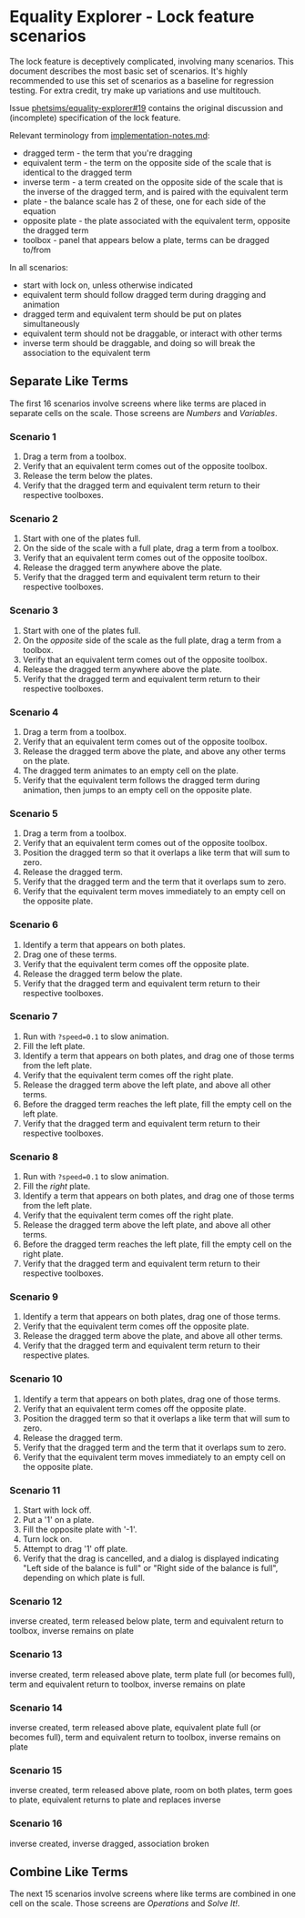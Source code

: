 # Equality Explorer - Lock feature scenarios

The lock feature is deceptively complicated, involving many scenarios.  This document describes the most basic set of scenarios.  It's highly recommended to use this set of scenarios as a baseline for regression testing.  For extra credit, try make up variations and use multitouch.  

Issue [phetsims/equality-explorer#19](https://github.com/phetsims/equality-explorer/issues/19) contains the original discussion and (incomplete) specification of the lock feature.

Relevant terminology from [implementation-notes.md](https://github.com/phetsims/equality-explorer/blob/master/doc/implementation-notes.md#terminology):

* dragged term - the term that you're dragging
* equivalent term - the term on the opposite side of the scale that is identical to the dragged term
* inverse term - a term created on the opposite side of the scale that is the inverse of the dragged term, and is paired with the equivalent term
* plate - the balance scale has 2 of these, one for each side of the equation
* opposite plate - the plate associated with the equivalent term, opposite the dragged term
* toolbox - panel that appears below a plate, terms can be dragged to/from

In all scenarios:

* start with lock on, unless otherwise indicated
* equivalent term should follow dragged term during dragging and animation
* dragged term and equivalent term should be put on plates simultaneously
* equivalent term should not be draggable, or interact with other terms
* inverse term should be draggable, and doing so will break the association to the equivalent term

## Separate Like Terms

The first 16 scenarios involve screens where like terms are placed in separate cells on the scale.  Those screens are _Numbers_ and _Variables_.

### Scenario 1

1. Drag a term from a toolbox.
2. Verify that an equivalent term comes out of the opposite toolbox.
3. Release the term below the plates.
4. Verify that the dragged term and equivalent term return to their respective toolboxes.

### Scenario 2

1. Start with one of the plates full.
1. On the side of the scale with a full plate, drag a term from a toolbox.
2. Verify that an equivalent term comes out of the opposite toolbox.
3. Release the dragged term anywhere above the plate.
4. Verify that the dragged term and equivalent term return to their respective toolboxes.

### Scenario 3

1. Start with one of the plates full.
1. On the _opposite_ side of the scale as the full plate, drag a term from a toolbox.
2. Verify that an equivalent term comes out of the opposite toolbox.
3. Release the dragged term anywhere above the plate.
4. Verify that the dragged term and equivalent term return to their respective toolboxes.

### Scenario 4

1. Drag a term from a toolbox.
2. Verify that an equivalent term comes out of the opposite toolbox.
3. Release the dragged term above the plate, and above any other terms on the plate.
4. The dragged term animates to an empty cell on the plate.
5. Verify that the equivalent term follows the dragged term during animation, then jumps to an empty cell on the opposite plate.

### Scenario 5

1. Drag a term from a toolbox.
2. Verify that an equivalent term comes out of the opposite toolbox.
3. Position the dragged term so that it overlaps a like term that will sum to zero.
4. Release the dragged term.
5. Verify that the dragged term and the term that it overlaps sum to zero. 
6. Verify that the equivalent term moves immediately to an empty cell on the opposite plate.

### Scenario 6

1. Identify a term that appears on both plates.
2. Drag one of these terms.
3. Verify that the equivalent term comes off the opposite plate.
4. Release the dragged term below the plate.
5. Verify that the dragged term and equivalent term return to their respective toolboxes.

### Scenario 7

1. Run with `?speed=0.1` to slow animation.
2. Fill the left plate. 
3. Identify a term that appears on both plates, and drag one of those terms from the left plate.
4. Verify that the equivalent term comes off the right plate.
5. Release the dragged term above the left plate, and above all other terms.
6. Before the dragged term reaches the left plate, fill the empty cell on the left plate.
6. Verify that the dragged term and equivalent term return to their respective toolboxes.

### Scenario 8

1. Run with `?speed=0.1` to slow animation.
2. Fill the _right_ plate. 
3. Identify a term that appears on both plates, and drag one of those terms from the left plate.
4. Verify that the equivalent term comes off the right plate.
5. Release the dragged term above the left plate, and above all other terms.
6. Before the dragged term reaches the left plate, fill the empty cell on the right plate.
6. Verify that the dragged term and equivalent term return to their respective toolboxes.

### Scenario 9

1. Identify a term that appears on both plates, drag one of those terms.
2. Verify that the equivalent term comes off the opposite plate.
3. Release the dragged term above the plate, and above all other terms.
4. Verify that the dragged term and equivalent term return to their respective plates.

### Scenario 10

1. Identify a term that appears on both plates, drag one of those terms. 
2. Verify that an equivalent term comes off the opposite plate.
3. Position the dragged term so that it overlaps a like term that will sum to zero.
4. Release the dragged term.
5. Verify that the dragged term and the term that it overlaps sum to zero. 
6. Verify that the equivalent term moves immediately to an empty cell on the opposite plate.

### Scenario 11

1. Start with lock off.
2. Put a '1' on a plate.
3. Fill the opposite plate with '-1'.
4. Turn lock on.
5. Attempt to drag '1' off plate.
6. Verify that the drag is cancelled, and a dialog is displayed indicating "Left side of the balance is full" or "Right side of the balance is full", depending on which plate is full.

### Scenario 12

inverse created, term released below plate, term and equivalent return to toolbox, inverse remains on plate

### Scenario 13

inverse created, term released above plate, term plate full (or becomes full), term and equivalent return to toolbox, inverse remains on plate

### Scenario 14

inverse created, term released above plate, equivalent plate full (or becomes full), term and equivalent return to toolbox, inverse remains on plate

### Scenario 15

inverse created, term released above plate, room on both plates, term goes to plate, equivalent returns to plate and replaces inverse

### Scenario 16

inverse created, inverse dragged, association broken

## Combine Like Terms

The next 15 scenarios involve screens where like terms are combined in one cell on the scale.  Those screens are _Operations_ and _Solve It!_.
